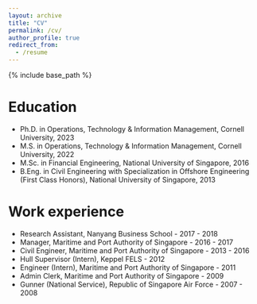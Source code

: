 ```yaml
---
layout: archive
title: "CV"
permalink: /cv/
author_profile: true
redirect_from:
  - /resume
---
```


{% include base_path %}

Education
======
* Ph.D. in Operations, Technology & Information Management, Cornell University, 2023
* M.S. in Operations, Technology & Information Management, Cornell University, 2022
* M.Sc. in Financial Engineering, National University of Singapore, 2016
* B.Eng. in Civil Engineering with Specialization in Offshore Engineering (First Class Honors), National University of Singapore, 2013



Work experience
======
* Research Assistant, Nanyang Business School - 2017 - 2018
* Manager, Maritime and Port Authority of Singapore - 2016 - 2017
* Civil Engineer, Maritime and Port Authority of Singapore - 2013 - 2016
* Hull Supervisor (Intern), Keppel FELS  - 2012
* Engineer (Intern), Maritime and Port Authority of Singapore  - 2011
* Admin Clerk, Maritime and Port Authority of Singapore  - 2009
* Gunner (National Service), Republic of Singapore Air Force - 2007 - 2008
